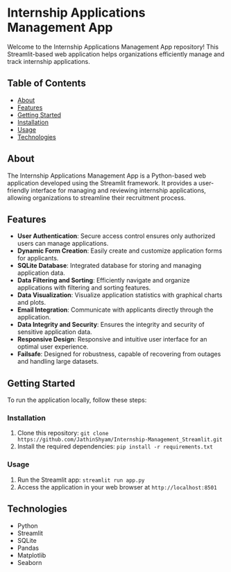 # Internship Applications Management App

Welcome to the Internship Applications Management App repository! This Streamlit-based web application helps organizations efficiently manage and track internship applications.

## Table of Contents

- [About](#about)
- [Features](#features)
- [Getting Started](#getting-started)
- [Installation](#installation)
- [Usage](#usage)
- [Technologies](#technologies)

## About

The Internship Applications Management App is a Python-based web application developed using the Streamlit framework. It provides a user-friendly interface for managing and reviewing internship applications, allowing organizations to streamline their recruitment process.

## Features

- **User Authentication**: Secure access control ensures only authorized users can manage applications.
- **Dynamic Form Creation**: Easily create and customize application forms for applicants.
- **SQLite Database**: Integrated database for storing and managing application data.
- **Data Filtering and Sorting**: Efficiently navigate and organize applications with filtering and sorting features.
- **Data Visualization**: Visualize application statistics with graphical charts and plots.
- **Email Integration**: Communicate with applicants directly through the application.
- **Data Integrity and Security**: Ensures the integrity and security of sensitive application data.
- **Responsive Design**: Responsive and intuitive user interface for an optimal user experience.
- **Failsafe**: Designed for robustness, capable of recovering from outages and handling large datasets.

## Getting Started

To run the application locally, follow these steps:

### Installation

1. Clone this repository: `git clone https://github.com/JathinShyam/Internship-Management_Streamlit.git`
2. Install the required dependencies: `pip install -r requirements.txt`

### Usage

1. Run the Streamlit app: `streamlit run app.py`
2. Access the application in your web browser at `http://localhost:8501`

## Technologies

- Python
- Streamlit
- SQLite
- Pandas
- Matplotlib
- Seaborn
